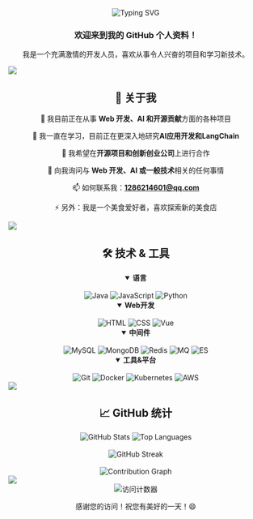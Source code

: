 <!-- 个人介绍头部 -->
<div align="center">
  <img src="https://readme-typing-svg.herokuapp.com?font=Fira+Code&size=32&duration=2800&pause=2000&color=A177FE&center=true&vCenter=true&width=940&lines=嗨，我是+xtyooo！👋;一位充满激情的开发者和技术探索者" alt="Typing SVG" />
</div>

<h3 align="center">欢迎来到我的 GitHub 个人资料！</h3>
<p align="center">我是一个充满激情的开发人员，喜欢从事令人兴奋的项目和学习新技术。</p>

<!-- 分割线 -->
<img src="https://user-images.githubusercontent.com/73097560/115834477-dbab4500-a447-11eb-908a-139a6edaec5c.gif">

<!-- 关于我 -->
<h2 align="center">🚀 关于我</h2>

<div align="center">
  
🔭 我目前正在从事 **Web 开发、AI 和开源贡献**方面的各种项目

🌱 我一直在学习，目前正在更深入地研究**AI应用开发和LangChain**

👯 我希望在**开源项目和创新创业公司**上进行合作

💬 向我询问与 **Web 开发、AI 或一般技术**相关的任何事情

📫 如何联系我：**1286214601@qq.com**

⚡ 另外：我是一个美食爱好者，喜欢探索新的美食店

</div>

<!-- 分割线 -->
<img src="https://user-images.githubusercontent.com/73097560/115834477-dbab4500-a447-11eb-908a-139a6edaec5c.gif">

<!-- 技术栈 -->
<h2 align="center">🛠️ 技术 & 工具</h2>

<div align="center">
  <details open>
    <summary><b>语言</b></summary>
    <br/>
    <img src="https://img.shields.io/badge/Java-ED8B00?style=for-the-badge&logo=java&logoColor=white" alt="Java" />
    <img src="https://img.shields.io/badge/JavaScript-F7DF1E?style=for-the-badge&logo=javascript&logoColor=black" alt="JavaScript" />
    <img src="https://img.shields.io/badge/Python-3776AB?style=for-the-badge&logo=python&logoColor=white" alt="Python" />
  </details>

  <details open>
    <summary><b>Web开发</b></summary>
    <br/>
    <img src="https://img.shields.io/badge/HTML5-E34F26?style=for-the-badge&logo=html5&logoColor=white" alt="HTML" />
    <img src="https://img.shields.io/badge/CSS3-1572B6?style=for-the-badge&logo=css3&logoColor=white" alt="CSS" />
    <img src="https://img.shields.io/badge/Vue.js-4FC08D?style=for-the-badge&logo=vue.js&logoColor=white" alt="Vue" />
  </details>

  <details open>
    <summary><b>中间件</b></summary>
    <br/>
    <img src="https://img.shields.io/badge/MySQL-00000F?style=for-the-badge&logo=mysql&logoColor=white" alt="MySQL" />
    <img src="https://img.shields.io/badge/MongoDB-4EA94B?style=for-the-badge&logo=mongodb&logoColor=white" alt="MongoDB" />
    <img src="https://img.shields.io/badge/Redis-DC382D?style=for-the-badge&logo=redis&logoColor=white" alt="Redis" />
    <img src="https://img.shields.io/badge/RabbitMQ-FF6600?style=for-the-badge&logo=rabbitmq&logoColor=white" alt="MQ" />
    <img src="https://img.shields.io/badge/Elasticsearch-005571?style=for-the-badge&logo=elasticsearch&logoColor=white" alt="ES" />
  </details>

  <details open>
    <summary><b>工具&平台</b></summary>
    <br/>
    <img src="https://img.shields.io/badge/Git-F05032?style=for-the-badge&logo=git&logoColor=white" alt="Git" />
    <img src="https://img.shields.io/badge/Docker-2496ED?style=for-the-badge&logo=docker&logoColor=white" alt="Docker" />
    <img src="https://img.shields.io/badge/Kubernetes-326CE5?style=for-the-badge&logo=kubernetes&logoColor=white" alt="Kubernetes" />
    <img src="https://img.shields.io/badge/AWS-232F3E?style=for-the-badge&logo=amazon-aws&logoColor=white" alt="AWS" />
  </details>
</div>

<!-- 分割线 -->
<img src="https://user-images.githubusercontent.com/73097560/115834477-dbab4500-a447-11eb-908a-139a6edaec5c.gif">

<!-- GitHub统计信息 -->
<h2 align="center">📈 GitHub 统计</h2>

<div align="center">
  <img src="https://github-readme-stats.vercel.app/api?username=xtyooo&show_icons=true&theme=tokyonight&hide_border=true" alt="GitHub Stats" />
  <img src="https://github-readme-stats.vercel.app/api/top-langs/?username=xtyooo&layout=compact&theme=tokyonight&hide_border=true" alt="Top Languages" />
</div>

<br/>

<div align="center">
  <img src="https://github-readme-streak-stats.herokuapp.com/?user=xtyooo&theme=tokyonight&hide_border=true" alt="GitHub Streak" />
</div>

<br/>

<div align="center">
  <img src="https://github-readme-activity-graph.vercel.app/graph?username=xtyooo&theme=tokyo-night&hide_border=true" alt="Contribution Graph" />
</div>

<!-- 页脚 -->
<img src="https://user-images.githubusercontent.com/73097560/115834477-dbab4500-a447-11eb-908a-139a6edaec5c.gif">

<div align="center">
  <img src="https://profile-counter.glitch.me/xtyooo/count.svg" alt="访问计数器" />
  <p>感谢您的访问！祝您有美好的一天！😄</p>
</div>


